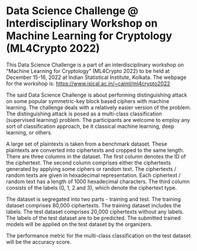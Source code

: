 # Data Science Challenge @ Interdisciplinary Workshop on Machine Learning for Cryptology (ML4Crypto 2022)

This Data Science Challenge is a part of an interdisciplinary workshop on "Machine Learning for Cryptology" (ML4Crypto 2022) to be held at December 15-16, 2022 at Indian Statistical Institute, Kolkata. The webpage for the workshop is: https://www.isical.ac.in/~caiml/ml4crypto2022

The said Data Science Challenge is about performing distinguishing attack on some popular symmetric-key block based ciphers with machine learning. The challenge deals with a relatively easier version of the problem. The distinguishing attack is posed as a multi-class classification (supervised learning) problem. The participants are welcome to employ any sort of classification approach, be it classical machine learning, deep learning, or others.

A large set of plaintexts is taken from a benchmark dataset. These plaintexts are converted into ciphertexts and cropped to the same length. There are three columns in the dataset. The first column denotes the ID of the ciphertext. The second column comprises either the ciphertexts generated by applying some ciphers or random text. The ciphertexts / random texts are given in hexadecimal representation. Each ciphertext / random text has a length of 1000 hexadecimal characters. The third column consists of the labels (0, 1, 2 and 3), which denote the ciphertext type.

The dataset is segregated into two parts - training and test. The training dataset comprises 80,000 ciphertexts. The training dataset includes the labels. The test dataset comprises 20,000 ciphertexts without any labels. The labels of the test dataset are to be predicted. The submitted trained models will be applied on the test dataset by the organizers.

The performance metric for the multi-class classification on the test dataset will be the accuracy score.
